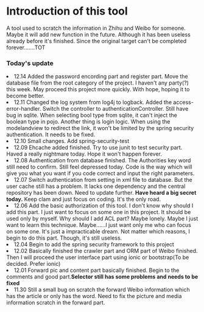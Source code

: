 <h1>Introduction of this tool</h1>
<div>
A tool used to scratch the information in Zhihu and Weibo for someone. Maybe it will add new function in the future. Although it has been useless already before it's finished. Since the original target can't be completed forever.......TOT
</div>
<h3>Today's update</h3>
<li>12.14 Added the password encording part and register part. Move the database file from the root category of the project. I haven't any party(?) this week. May proceed this project more quickly. With hope, hoping it to become better.</li>
<li>12.11 Changed the log system from log4j to logback. Added the access-error-handler. Switch the controller to authenticationController. Still have bug in sqlite. When selecting bool type from sqlite, it can't inject the boolean type in pojo. Another thing is login logic. When using the modelandview to redirect the link, it won't be limited by the spring security authentication. It needs to be fixed.</li>
<li>12.10 Small changes. Add spring-security-test</li>
<li>12.09 Ehcache added finished. Try to use junit to test security part. Haved a really nightmare today. Hope it won't happen forever.</li>
<li>12.08 Authentication from database finished. The Authorities key word still need to confirm. Still feel depressed today. Code is the way which will give you what you want if you code correct and input the right parameters.</li>
<li>12.07 Switch authentication from setting in xml file to database. But the user cache still has a problem. It lacks one dependency and the central repository has been down. Need to update further.  <b>Have heard a big secret today.</b> Keep clam and just focus on coding. It's the only road.</li>
<li>12.06 Add the basic authorization of this tool. I don't know why should I add this part. I just want to focus on some one in this project. It should be used only by myself. Why should I add ACL part? Maybe lonely. Maybe I just want to learn this technique. Maybe......I just want only me who can focus on some one. It's just a impracticable dream. Not matter which reasons, I begin to do this part. Though, it's still useless. 
<li>12.04 Begin to add the spring security framework to this project</li>
<li>12.02 Basically finished the crawler part and ORM part of Weibo finished. Then I will proceed the user interface part using ionic or bootstrap(To be decided. Prefer ionic)</li>
<li>12.01 Forward pic and content part basically finished. Begin to the comments and good part.<b>Selector still has some problems and needs to be fixed</b></li>
<li>11.30 Still a small bug on scratch the forward Weibo information which has the article or only has the word. Need to fix the picture and media information scratch in the forward part.</li>
